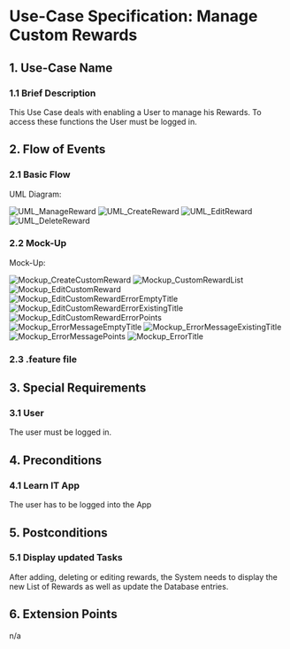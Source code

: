 # Use-Case Specification: Manage Custom Rewards


## 1. Use-Case Name 
### 1.1 Brief Description
This Use Case deals with enabling a User to manage his Rewards. To access these functions the User must be logged in.

## 2. Flow of Events
### 2.1 Basic Flow 
UML Diagram: 

![UML_ManageReward][]
![UML_CreateReward][]
![UML_EditReward][]
![UML_DeleteReward][]

### 2.2 Mock-Up
Mock-Up:

![Mockup_CreateCustomReward][]
![Mockup_CustomRewardList][]
![Mockup_EditCustomReward][]
![Mockup_EditCustomRewardErrorEmptyTitle][]
![Mockup_EditCustomRewardErrorExistingTitle][]
![Mockup_EditCustomRewardErrorPoints][]
![Mockup_ErrorMessageEmptyTitle][]
![Mockup_ErrorMessageExistingTitle][]
![Mockup_ErrorMessagePoints][]
![Mockup_ErrorTitle][]


### 2.3 .feature file


## 3. Special Requirements
### 3.1 User
The user must be logged in.

## 4. Preconditions
### 4.1 Learn IT App
The user has to be logged into the App

## 5. Postconditions 
### 5.1 Display updated Tasks
After adding, deleting or editing rewards, the System needs to display the new List of Rewards as well as update the Database entries.

## 6. Extension Points
n/a

<!-- picture links -->
[UML_CreateReward]: https://github.com/Mert-Guenduez/learnityourself/blob/master/Documentation/UC/ManageCustomRewards/UML_CreateReward.png "UML Create Reward"
[UML_DeleteReward]: https://github.com/Mert-Guenduez/learnityourself/blob/master/Documentation/UC/ManageCustomRewards/UML_DeleteReward.png "UML Delete Reward"
[UML_EditReward]: https://github.com/Mert-Guenduez/learnityourself/blob/master/Documentation/UC/ManageCustomRewards/UML_EditReward.png "UML Edit Reward"
[UML_ManageReward]: https://github.com/Mert-Guenduez/learnityourself/blob/master/Documentation/UC/ManageCustomRewards/UML_ManageReward.png "UML Manage Reward"

[UML]: https://github.com/Mert-Guenduez/learnityourself/blob/master/Documentation/UC/ManageCustomRewards/UML_ManageCustomRewards.png "UML Diagram"

[Mockup_CreateCustomReward]: https://github.com/Mert-Guenduez/learnityourself/blob/master/Documentation/UC/ManageCustomRewards/Mockup_CreateCustomReward.png "Mock-Up Create Custom Reward"
[Mockup_CustomRewardList]: https://github.com/Mert-Guenduez/learnityourself/blob/master/Documentation/UC/ManageCustomRewards/Mockup_CustomRewardList.png "Mock-Up Custom Reward List"
[Mockup_EditCustomReward]: https://github.com/Mert-Guenduez/learnityourself/blob/master/Documentation/UC/ManageCustomRewards/Mockup_EditCustomReward.png "Edit Custom Reward"
[Mockup_EditCustomRewardErrorEmptyTitle]: https://github.com/Mert-Guenduez/learnityourself/blob/master/Documentation/UC/ManageCustomRewards/Mockup_EditCustomRewardErrorEmptyTitle.png "Mock-Up Edit Custom Reward Empty Title Error"
[Mockup_EditCustomRewardErrorExistingTitle]: https://github.com/Mert-Guenduez/learnityourself/blob/master/Documentation/UC/ManageCustomRewards/Mockup_EditCustomRewardErrorExistingTitle.png "Mock-Up Edit Custom Reward Existin Title Error"
[Mockup_EditCustomRewardErrorPoints]: https://github.com/Mert-Guenduez/learnityourself/blob/master/Documentation/UC/ManageCustomRewards/Mockup_EditCustomRewardErrorPoints.png "Mock-Up Edit Custim Reward Points Error"
[Mockup_ErrorMessageEmptyTitle]: https://github.com/Mert-Guenduez/learnityourself/blob/master/Documentation/UC/ManageCustomRewards/Mockup_ErrorMessageEmptyTitle.png "Mock-Up Empty Title Error Message"
[Mockup_ErrorMessageExistingTitle]: https://github.com/Mert-Guenduez/learnityourself/blob/master/Documentation/UC/ManageCustomRewards/Mockup_ErrorMessageExistingTitle.png "Mock-Up Existin Title Error Message"
[Mockup_ErrorMessagePoints]: https://github.com/Mert-Guenduez/learnityourself/blob/master/Documentation/UC/ManageCustomRewards/Mockup_ErrorMessagePoints.png "Mock-Up Points Error Message"
[Mockup_ErrorTitle]: https://github.com/Mert-Guenduez/learnityourself/blob/master/Documentation/UC/ManageCustomRewards/Mockup_ErrorTitle.png "Mock-Up Title Error"
